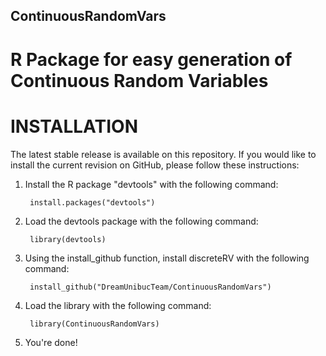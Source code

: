 ## ContinuousRandomVars
# R Package for easy generation of Continuous Random Variables

# INSTALLATION

The latest stable release is available on this repository. If you would like to install the current revision on GitHub, please follow these instructions:

1. Install the R package "devtools" with the following command:

        install.packages("devtools")

2. Load the devtools package with the following command:

        library(devtools)

3. Using the install_github function, install discreteRV with the following command:

        install_github("DreamUnibucTeam/ContinuousRandomVars")

4. Load the library with the following command:

        library(ContinuousRandomVars)

5. You're done! 
